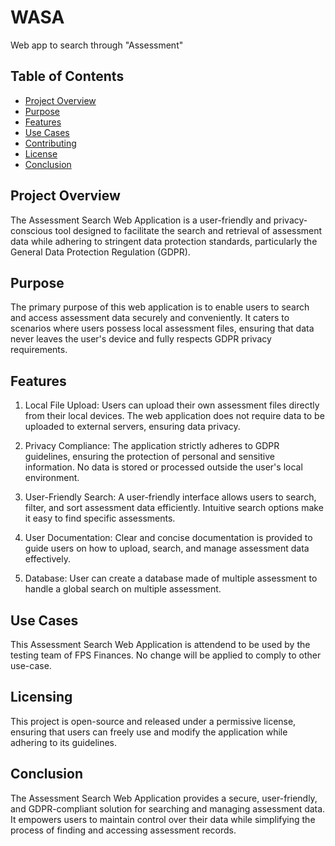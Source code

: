 # WASA

Web app to search through "Assessment"

## Table of Contents

- [Project Overview](#project-overview)
- [Purpose](#purpose)
- [Features](#features)
- [Use Cases](#use-cases)
- [Contributing](#contributing)
- [License](#license)
- [Conclusion](#conclusion)


## Project Overview
The Assessment Search Web Application is a user-friendly and privacy-conscious tool designed to facilitate the search and retrieval of assessment data while adhering to stringent data protection standards, particularly the General Data Protection Regulation (GDPR).

## Purpose
The primary purpose of this web application is to enable users to search and access assessment data securely and conveniently. It caters to scenarios where users possess local assessment files, ensuring that data never leaves the user's device and fully respects GDPR privacy requirements.

## Features
1. Local File Upload: Users can upload their own assessment files directly from their local devices. The web application does not require data to be uploaded to external servers, ensuring data privacy.

2. Privacy Compliance: The application strictly adheres to GDPR guidelines, ensuring the protection of personal and sensitive information. No data is stored or processed outside the user's local environment.

3. User-Friendly Search: A user-friendly interface allows users to search, filter, and sort assessment data efficiently. Intuitive search options make it easy to find specific assessments.

4. User Documentation: Clear and concise documentation is provided to guide users on how to upload, search, and manage assessment data effectively.

5. Database: User can create a database made of multiple assessment to handle a global search on multiple assessment.

## Use Cases
This Assessment Search Web Application is attendend to be used by the testing team of FPS Finances.
No change will be applied to comply to other use-case.

## Licensing
This project is open-source and released under a permissive license, ensuring that users can freely use and modify the application while adhering to its guidelines.

## Conclusion
The Assessment Search Web Application provides a secure, user-friendly, and GDPR-compliant solution for searching and managing assessment data. It empowers users to maintain control over their data while simplifying the process of finding and accessing assessment records.